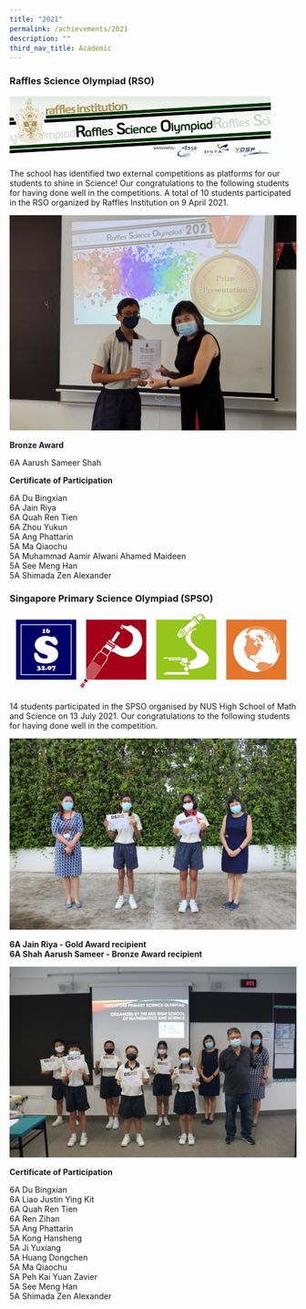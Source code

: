 ```yaml
---
title: "2021"
permalink: /achievements/2021
description: ""
third_nav_title: Academic
---
```

### Raffles Science Olympiad (RSO)
![](/images/2021%2011%2010%20RSO.png)

The school has identified two external competitions as platforms for our students to shine in Science! Our congratulations to the following students for having done well in the competitions. A total of 10 students participated in the RSO organized by Raffles Institution on 9 April 2021.

![](/images/2021%2011%2010%20science1.jpeg)

**Bronze Award**  

6A Aarush Sameer Shah

  

**Certificate of Participation**  

6A Du Bingxian <br>
6A Jain Riya <br>
6A Quah Ren Tien <br>
6A Zhou Yukun <br>
5A Ang Phattarin <br>
5A Ma Qiaochu <br>
5A Muhammad Aamir Alwani Ahamed Maideen <br>
5A See Meng Han <br>
5A Shimada Zen Alexander

### Singapore Primary Science Olympiad (SPSO)

![](/images/2021%2011%2010%20SPSO%20Logo.jpeg)

14 students participated in the SPSO organised by NUS High School of Math and Science on 13 July 2021. Our congratulations to the following students for having done well in the competition.

![](/images/2021%2011%2010%20science2.jpeg)

**6A Jain Riya - Gold Award recipient**  <br>
**6A Shah Aarush Sameer - Bronze Award recipient**

![](/images/2021%20Math%20and%20science%20winners%2032.jpeg)

**Certificate of Participation**  

6A Du Bingxian <br>
6A Liao Justin Ying Kit <br>
6A Quah Ren Tien <br>
6A Ren Zihan <br>
5A Ang Phattarin <br>
5A Kong Hansheng <br>
5A Ji Yuxiang <br>
5A Huang Dongchen <br>
5A Ma Qiaochu <br>
5A Peh Kai Yuan Zavier <br>
5A See Meng Han <br>
5A Shimada Zen Alexander
